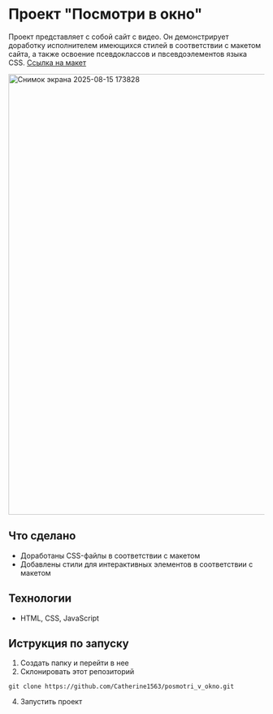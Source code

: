 # Проект "Посмотри в окно"
Проект представляет с собой сайт с видео. Он демонстрирует доработку исполнителем имеющихся стилей в соответствии с макетом сайта, а также освоение псевдоклассов и пвсевдоэлементов языка CSS. 
[Ссылка на макет](https://www.figma.com/design/QHcvX1RsUI89CulRB7HLk6/-4-%D0%9F%D0%BE%D1%81%D0%BC%D0%BE%D1%82%D1%80%D0%B8-%D0%B2-%D0%BE%D0%BA%D0%BD%D0%BE?node-id=0-1&t=cF4gCSNC5jURg6kN-0)

<img width="1712" height="867" alt="Снимок экрана 2025-08-15 173828" src="https://github.com/user-attachments/assets/e424181c-0a9b-4590-a573-a13d46f2728d" />

## Что сделано
* Доработаны CSS-файлы в соответствии с макетом
* Добавлены стили для интерактивных элементов в соответствии с макетом

## Технологии
* HTML, CSS, JavaScript

## Иструкция по запуску
1. Создать папку и перейти в нее
2. Склонировать этот репозиторий
```
git clone https://github.com/Catherine1563/posmotri_v_okno.git
```
4. Запустить проект
